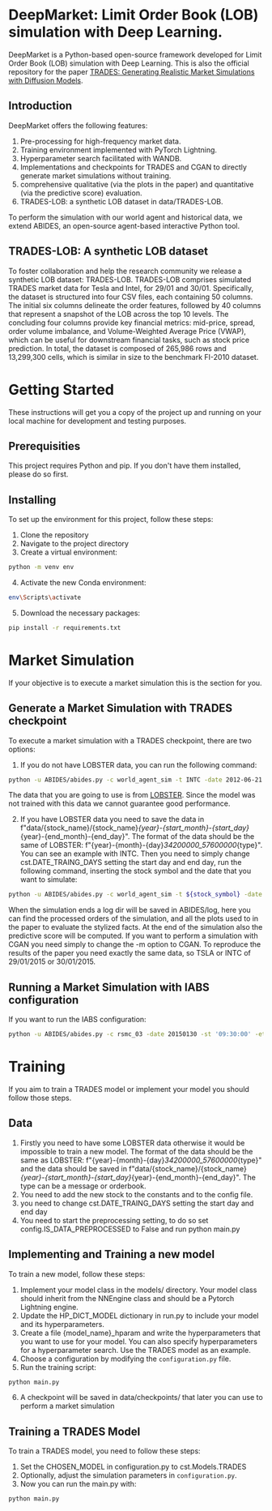 # DeepMarket: Limit Order Book (LOB) simulation with Deep Learning.
DeepMarket is a Python-based open-source framework developed for Limit Order Book (LOB) simulation with Deep Learning.
This is also the official repository for the paper [TRADES: Generating Realistic Market Simulations with Diffusion Models](https://arxiv.org/abs/2502.07071).

## Introduction 
DeepMarket offers the following features: 
1. Pre-processing for high-frequency market data.
2. Training environment implemented with PyTorch Lightning. 
3. Hyperparameter search facilitated with WANDB. 
4. Implementations and checkpoints for TRADES and CGAN to directly generate market simulations without training.
5. comprehensive qualitative (via the plots in the paper) and quantitative (via the predictive score) evaluation. 
6. TRADES-LOB: a synthetic LOB dataset in data/TRADES-LOB. 

To perform the simulation with our world agent and historical data, we extend ABIDES, an open-source agent-based interactive Python tool.

## TRADES-LOB: A synthetic LOB dataset 
To foster collaboration and help the research community we release a synthetic LOB dataset: TRADES-LOB. TRADES-LOB comprises simulated TRADES market data for Tesla and Intel, for 29/01 and 30/01. Specifically, the dataset is structured into four CSV files, each containing 50 columns. The initial six columns delineate the order features, followed by 40 columns that represent a snapshot of the LOB across the top 10 levels. The concluding four columns provide key financial metrics: mid-price, spread, order volume imbalance, and Volume-Weighted Average Price (VWAP), which can be useful for downstream financial tasks, such as stock price prediction. In total, the dataset is composed of 265,986 rows and 13,299,300 cells, which is similar in size to the benchmark FI-2010 dataset.

# Getting Started 
These instructions will get you a copy of the project up and running on your local machine for development and testing purposes.

## Prerequisities
This project requires Python and pip. If you don't have them installed, please do so first.   

## Installing
To set up the environment for this project, follow these steps:

1. Clone the repository
2. Navigate to the project directory
3. Create a virtual environment:
```sh
python -m venv env
```
4. Activate the new Conda environment:
```sh
env\Scripts\activate
```
5. Download the necessary packages:
```sh
pip install -r requirements.txt
```

# Market Simulation
If your objective is to execute a market simulation this is the section for you.

## Generate a Market Simulation with TRADES checkpoint
To execute a market simulation with a TRADES checkpoint, there are two options:
1. If you do not have LOBSTER data, you can run the following command:
```sh
python -u ABIDES/abides.py -c world_agent_sim -t INTC -date 2012-06-21 -d True -m TRADES -st '09:30:00' -et '12:00:00' -id 2.317
```
The data that you are going to use is from [LOBSTER](https://lobsterdata.com/info/DataSamples.php). Since the model was not trained with this data we cannot guarantee good performance. 

2. If you have LOBSTER data you need to save the data in f"data/{stock_name}/{stock_name}_{year}-{start_month}-{start_day}_{year}-{end_month}-{end_day}". The format of the data should be the same of LOBSTER: f"{year}-{month}-{day}_34200000_57600000_{type}". You can see an example with INTC. Then you need to simply change cst.DATE_TRAING_DAYS setting the start day and end day, run the following command, inserting the stock symbol and the date that you want to simulate:
```sh
python -u ABIDES/abides.py -c world_agent_sim -t ${stock_symbol} -date ${date} -d True -m TRADES -st '09:30:00' -et '12:00:00' 
```

When the simulation ends a log dir will be saved in ABIDES/log, here you can find the processed orders of the simulation, and all the plots used to in the paper to evaluate the stylized facts. At the end of the simulation also the predictive score will be computed. 
If you want to perform a simulation with CGAN you need simply to change the -m option to CGAN.
To reproduce the results of the paper you need exactly the same data, so TSLA or INTC of 29/01/2015 or 30/01/2015.

## Running a Market Simulation with IABS configuration
If you want to run the IABS configuration:
```sh
python -u ABIDES/abides.py -c rsmc_03 -date 20150130 -st '09:30:00' -et '12:00:00' 
```

# Training
If you aim to train a TRADES model or implement your model you should follow those steps.

## Data 
1. Firstly you need to have some LOBSTER data otherwise it would be impossible to train a new model. The format of the data should be the same as LOBSTER: f"{year}-{month}-{day}_34200000_57600000_{type}" and the data should be saved in f"data/{stock_name}/{stock_name}_{year}-{start_month}-{start_day}_{year}-{end_month}-{end_day}". The type can be a message or orderbook.
2. You need to add the new stock to the constants and to the config file.
3. you need to change cst.DATE_TRAING_DAYS setting the start day and end day
4. You need to start the preprocessing setting, to do so set config.IS_DATA_PREPROCESSED to False and run python main.py

## Implementing and Training a new model 
To train a new model, follow these steps:
1. Implement your model class in the models/ directory. Your model class should inherit from the NNEngine class and should be a Pytorch Lightning engine. 
2. Update the HP_DICT_MODEL dictionary in run.py to include your model and its hyperparameters.
3. Create a file {model_name}_hparam and write the hyperparameters that you want to use for your model. You can also specify hyperparameters for a hyperparameter search. Use the TRADES model as an example.
4. Choose a configuration by modifying the `configuration.py` file.
5. Run the training script:
```sh
python main.py
```
6. A checkpoint will be saved in data/checkpoints/ that later you can use to perform a market simulation

## Training a TRADES Model 
To train a TRADES model, you need to follow these steps:
1. Set the CHOSEN_MODEL in configuration.py to cst.Models.TRADES
2. Optionally, adjust the simulation parameters in `configuration.py`.
3. Now you can run the main.py with:
```sh
python main.py
```


